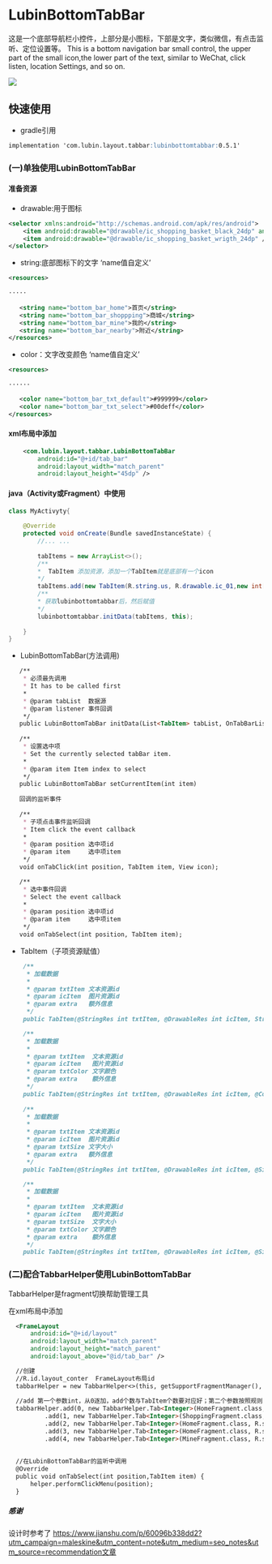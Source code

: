 # LubinBottomTabBar

   这是一个底部导航栏小控件，上部分是小图标，下部是文字，类似微信，有点击监听、定位设置等。
   This is a bottom navigation bar small control, the upper part of the small icon,the lower part of the text, similar to WeChat, click listen, location Settings, and so on.
   
   ![](img/GIF001.gif)
## 快速使用

* gradle引用

```markdown
implementation 'com.lubin.layout.tabbar:lubinbottomtabbar:0.5.1'
```
### (一)单独使用LubinBottomTabBar

#### 准备资源
 * drawable:用于图标
```xml
<selector xmlns:android="http://schemas.android.com/apk/res/android">
    <item android:drawable="@drawable/ic_shopping_basket_black_24dp" android:state_selected="true" />
    <item android:drawable="@drawable/ic_shopping_basket_wrigth_24dp" />
</selector>
``` 
 * string:底部图标下的文字 ‘name值自定义’
 ```xml
<resources>

·····
    
    <string name="bottom_bar_home">首页</string>
    <string name="bottom_bar_shoppping">商城</string>
    <string name="bottom_bar_mine">我的</string>
    <string name="bottom_bar_nearby">附近</string>
</resources>

```
 * color：文字改变颜色 ‘name值自定义’
 ```xml
 <resources>
 
 ······
 
    <color name="bottom_bar_txt_default">#999999</color>
    <color name="bottom_bar_txt_select">#00deff</color>
</resources>

```
#### xml布局中添加

```xml
    <com.lubin.layout.tabbar.LubinBottomTabBar
        android:id="@+id/tab_bar"
        android:layout_width="match_parent"
        android:layout_height="45dp" />
```
#### java（Activity或Fragment）中使用

```java
class MyActivyty{
    
    @Override
    protected void onCreate(Bundle savedInstanceState) {
        //... ...            
    
        tabItems = new ArrayList<>();
        /**
        *  TabItem 添加资源，添加一个TabItem就是底部有一个icon
        */
        tabItems.add(new TabItem(R.string.us, R.drawable.ic_01,new int[]{R.color.colorAccent,R.color.colorPrimary}, ""));
        /**
        * 获取lubinbottomtabbar后，然后赋值 
        */
        lubinbottomtabbar.initData(tabItems, this); 
        
    }
}

```

 * LubinBottomTabBar(方法调用)
 
 ```markdown
    /**
     * 必须最先调用
     * It has to be called first
     *
     * @param tabList  数据源
     * @param listener 事件回调
     */
    public LubinBottomTabBar initData(List<TabItem> tabList, OnTabBarListener listener)
    
    /**
     * 设置选中项
     * Set the currently selected tabBar item.
     *
     * @param item Item index to select
     */
    public LubinBottomTabBar setCurrentItem(int item)
    
    回调的监听事件
    
    /**
     * 子项点击事件监听回调
     * Item click the event callback
     *
     * @param position 选中项id
     * @param item     选中项item
     */
    void onTabClick(int position, TabItem item, View icon);

    /**
     * 选中事件回调
     * Select the event callback
     *
     * @param position 选中项id
     * @param item     选中项item
     */
    void onTabSelect(int position, TabItem item);

```
 * TabItem（子项资源赋值）
 
```markdown
    /**
     * 加载数据
     *
     * @param txtItem 文本资源id
     * @param icItem  图片资源id
     * @param extra   额外信息
     */
    public TabItem(@StringRes int txtItem, @DrawableRes int icItem, String extra)

    /**
     * 加载数据
     *
     * @param txtItem  文本资源id
     * @param icItem   图片资源id
     * @param txtColor 文字颜色
     * @param extra    额外信息
     */
    public TabItem(@StringRes int txtItem, @DrawableRes int icItem, @ColorRes int[] txtColor, String extra)
    
    /**
     * 加载数据
     *
     * @param txtItem 文本资源id
     * @param icItem  图片资源id
     * @param txtSize 文字大小
     * @param extra   额外信息
     */
    public TabItem(@StringRes int txtItem, @DrawableRes int icItem, @Size float txtSize, String extra) 

    /**
     * 加载数据
     *
     * @param txtItem  文本资源id
     * @param icItem   图片资源id
     * @param txtSize  文字大小
     * @param txtColor 文字颜色
     * @param extra    额外信息
     */
    public TabItem(@StringRes int txtItem, @DrawableRes int icItem, @Size float txtSize, @ColorRes int[] txtColor, String extra)
```

### (二)配合TabbarHelper使用LubinBottomTabBar
  TabbarHelper是fragment切换帮助管理工具
  
  在xml布局中添加
  ```xml
    <FrameLayout
        android:id="@+id/layout"
        android:layout_width="match_parent"
        android:layout_height="match_parent"
        android:layout_above="@id/tab_bar" />
```
  ````markdown
    //创建
    //R.id.layout_conter  FrameLayout布局id
    tabbarHelper = new TabbarHelper<>(this, getSupportFragmentManager(), R.id.layout_conter, this);
    
    //add 第一个参数int，从0逐加，add个数与TabItem个数要对应好；第二个参数按照规则(Fragment.clss,string类型
    tabbarHelper.add(0, new TabbarHelper.Tab<Integer>(HomeFragment.class, R.string.bottom_bar_home))
            .add(1, new TabbarHelper.Tab<Integer>(ShoppingFragment.class, R.string.bottom_bar_shoppping))
            .add(2, new TabbarHelper.Tab<Integer>(HomeFragment.class, R.string.bottom_bar_home))
            .add(3, new TabbarHelper.Tab<Integer>(HomeFragment.class, R.string.bottom_bar_home))
            .add(4, new TabbarHelper.Tab<Integer>(MineFragment.class, R.string.bottom_bar_mine));
            
            
    //在LubinBottomTabBar的监听中调用
    @Override
    public void onTabSelect(int position,TabItem item) {
        helper.performClickMenu(position);
    }

````
##### 感谢

 设计时参考了
     https://www.jianshu.com/p/60096b338dd2?utm_campaign=maleskine&utm_content=note&utm_medium=seo_notes&utm_source=recommendation文章